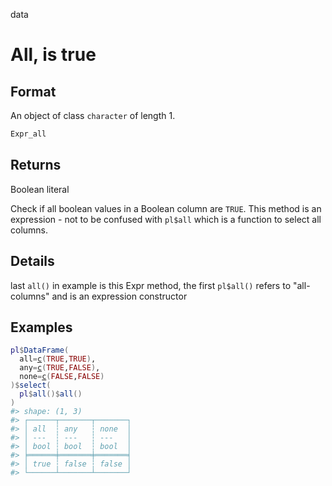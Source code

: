 data

# All, is true

## Format

An object of class `character` of length 1.

```r
Expr_all
```

## Returns

Boolean literal

Check if all boolean values in a Boolean column are `TRUE`. This method is an expression - not to be confused with `pl$all` which is a function to select all columns.

## Details

last `all()` in example is this Expr method, the first `pl$all()` refers to "all-columns" and is an expression constructor

## Examples

<pre class='r-example'><code><span class='r-in'><span><span class='va'>pl</span><span class='op'>$</span><span class='fu'>DataFrame</span><span class='op'>(</span></span></span>
<span class='r-in'><span>  all<span class='op'>=</span><span class='fu'><a href='https://rdrr.io/r/base/c.html'>c</a></span><span class='op'>(</span><span class='cn'>TRUE</span>,<span class='cn'>TRUE</span><span class='op'>)</span>,</span></span>
<span class='r-in'><span>  any<span class='op'>=</span><span class='fu'><a href='https://rdrr.io/r/base/c.html'>c</a></span><span class='op'>(</span><span class='cn'>TRUE</span>,<span class='cn'>FALSE</span><span class='op'>)</span>,</span></span>
<span class='r-in'><span>  none<span class='op'>=</span><span class='fu'><a href='https://rdrr.io/r/base/c.html'>c</a></span><span class='op'>(</span><span class='cn'>FALSE</span>,<span class='cn'>FALSE</span><span class='op'>)</span></span></span>
<span class='r-in'><span><span class='op'>)</span><span class='op'>$</span><span class='fu'>select</span><span class='op'>(</span></span></span>
<span class='r-in'><span>  <span class='va'>pl</span><span class='op'>$</span><span class='fu'>all</span><span class='op'>(</span><span class='op'>)</span><span class='op'>$</span><span class='fu'>all</span><span class='op'>(</span><span class='op'>)</span></span></span>
<span class='r-in'><span><span class='op'>)</span></span></span>
<span class='r-out co'><span class='r-pr'>#&gt;</span> shape: (1, 3)</span>
<span class='r-out co'><span class='r-pr'>#&gt;</span> ┌──────┬───────┬───────┐</span>
<span class='r-out co'><span class='r-pr'>#&gt;</span> │ all  ┆ any   ┆ none  │</span>
<span class='r-out co'><span class='r-pr'>#&gt;</span> │ ---  ┆ ---   ┆ ---   │</span>
<span class='r-out co'><span class='r-pr'>#&gt;</span> │ bool ┆ bool  ┆ bool  │</span>
<span class='r-out co'><span class='r-pr'>#&gt;</span> ╞══════╪═══════╪═══════╡</span>
<span class='r-out co'><span class='r-pr'>#&gt;</span> │ true ┆ false ┆ false │</span>
<span class='r-out co'><span class='r-pr'>#&gt;</span> └──────┴───────┴───────┘</span>
 </code></pre>